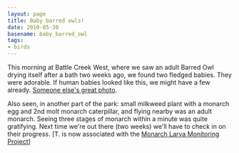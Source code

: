 ```yaml
---
layout: page
title: Baby barred owls!
date: 2010-05-30
basename: baby_barred_owl
tags:
- birds
---
```


This morning at Battle Creek West, where we saw an adult Barred Owl drying
itself after a bath two weeks ago, we found two fledged babies. They were
adorable. If human babies looked like this, we might have a few already. [Someone else's
great photo](http://www.televue.com/engine/page.asp?NoPrint=True&ID=384).

Also seen, in another part of the park: small milkweed plant with a monarch egg
and 2nd molt monarch caterpillar, and flying nearby was an adult monarch. Seeing
three stages of monarch within a minute was quite gratifying. Next time we're
out there (two weeks) we'll have to check in on their progress. [T. is now
associated with the <a href="http://www.mlmp.org">Monarch Larva Monitoring
Project</a>]
